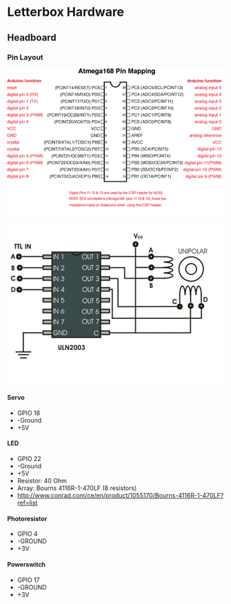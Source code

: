 # Letterbox Hardware

## Headboard

### Pin Layout

 ![Atmega168PinMap2](images/Atmega168PinMap2.png)

 ![driver-ic-of-motor](images/driver-ic-of-motor.png)



#### Servo

* GPIO 18
* -Ground
* +5V

#### LED

* GPIO 22
* -Ground
* +5V
* Resistor: 40 Ohm
* Array: Bourns 4116R-1-470LF (8 resistors)
* <http://www.conrad.com/ce/en/product/1055170/Bourns-4116R-1-470LF?ref=list>

#### Photoresistor

* GPIO 4
* -GROUND
* +3V

#### Powerswitch

* GPIO 17
* -GROUND
* +3V